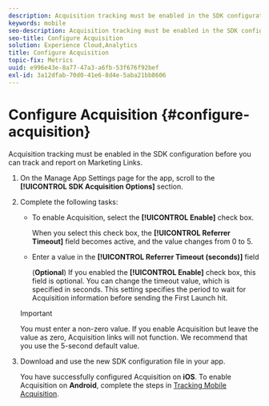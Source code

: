 ```yaml
---
description: Acquisition tracking must be enabled in the SDK configuration before you can track and report on Marketing Links.
keywords: mobile
seo-description: Acquisition tracking must be enabled in the SDK configuration before you can track and report on Marketing Links.
seo-title: Configure Acquisition
solution: Experience Cloud,Analytics
title: Configure Acquisition
topic-fix: Metrics
uuid: e996e43e-8a77-47a3-a6fb-53f676f92bef
exl-id: 3a12dfab-70d0-41e6-8d4e-5aba21bb8606
---
```

# Configure Acquisition {#configure-acquisition}

Acquisition tracking must be enabled in the SDK configuration before you can track and report on Marketing Links.

1. On the Manage App Settings page for the app, scroll to the **[!UICONTROL SDK Acquisition Options]** section.
1. Complete the following tasks:

   * To enable Acquisition, select the **[!UICONTROL Enable]** check box. 

     When you select this check box, the **[!UICONTROL Referrer Timeout]** field becomes active, and the value changes from 0 to 5.

   * Enter a value in the **[!UICONTROL Referrer Timeout (seconds)]** field

     (**Optional**) If you enabled the **[!UICONTROL Enable]** check box, this field is optional. You can change the timeout value, which is specified in seconds. This setting specifies the period to wait for Acquisition information before sending the First Launch hit. 

    >[!IMPORTANT]
    >You must enter a non-zero value. If you enable Acquisition but leave the value as zero, Acquisition links will not function. We recommend that you use the 5-second default value.

1. Download and use the new SDK configuration file in your app.

   You have successfully configured Acquisition on **iOS**.
   To enable Acquisition on **Android**, complete the steps in [Tracking Mobile Acquisition](/help/android/acquisition-main/acquisition.md).
